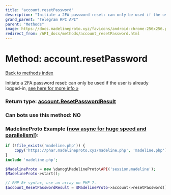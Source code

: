 ```yaml
---
title: "account.resetPassword"
description: "Initiate a 2FA password reset: can only be used if the user is already logged-in, [see here for more info »](https://core.telegram.org/api/srp#password-reset)"
grand_parent: "Telegram RPC API"
parent: "Methods"
image: https://docs.madelineproto.xyz/favicons/android-chrome-256x256.png
redirect_from: /API_docs/methods/account_resetPassword.html
---
```

# Method: account.resetPassword
[Back to methods index](index.html)



Initiate a 2FA password reset: can only be used if the user is already logged-in, [see here for more info »](https://core.telegram.org/api/srp#password-reset)



### Return type: [account.ResetPasswordResult](/API_docs/types/account.ResetPasswordResult.html)

### Can bots use this method: **NO**


### MadelineProto Example ([now async for huge speed and parallelism!](https://docs.madelineproto.xyz/docs/ASYNC.html)):


```php
if (!file_exists('madeline.php')) {
    copy('https://phar.madelineproto.xyz/madeline.php', 'madeline.php');
}
include 'madeline.php';

$MadelineProto = new \danog\MadelineProto\API('session.madeline');
$MadelineProto->start();

// PHP 8+ syntax, use an array on PHP 7.
$account_ResetPasswordResult = $MadelineProto->account->resetPassword();
```


